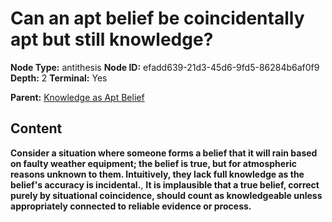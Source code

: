 # Can an apt belief be coincidentally apt but still knowledge?

**Node Type:** antithesis
**Node ID:** efadd639-21d3-45d6-9fd5-86284b6af0f9
**Depth:** 2
**Terminal:** Yes

**Parent:** [Knowledge as Apt Belief](knowledge-as-apt-belief.md)

## Content

**Consider a situation where someone forms a belief that it will rain based on faulty weather equipment; the belief is true, but for atmospheric reasons unknown to them. Intuitively, they lack full knowledge as the belief's accuracy is incidental.**, **It is implausible that a true belief, correct purely by situational coincidence, should count as knowledgeable unless appropriately connected to reliable evidence or process.**
